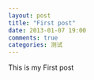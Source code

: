 ```yaml
---
layout: post
title: "First post"
date: 2013-01-07 19:00
comments: true
categories: 测试 
---
```

This is my First post

